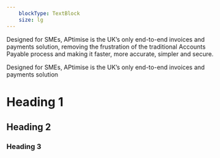 ```yaml
---
    blockType: TextBlock
    size: lg
---
```


Designed for SMEs, APtimise is the UK’s only end-to-end invoices and payments solution, removing the frustration of the traditional Accounts Payable process and making it faster, more accurate, simpler and secure.

Designed for SMEs, APtimise is the UK’s only end-to-end invoices and payments solution

# Heading 1
## Heading 2
### Heading 3